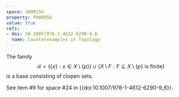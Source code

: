 ```yaml
---
space: S000154
property: P000050
value: true
refs:
- doi: 10.1007/978-1-4612-6290-9_6
  name: Counterexamples in Topology
---
```


The family
$$\mathcal{B} = \lbrace \lbrace x \rbrace : x \in X \setminus \lbrace p \rbrace \rbrace \cup \lbrace X \setminus F : F \subseteq X \setminus \lbrace p \rbrace\text{ is finite} \rbrace$$
is a base consisting of clopen sets.

See item #9 for space #24 in {{doi:10.1007/978-1-4612-6290-9_6}}.
